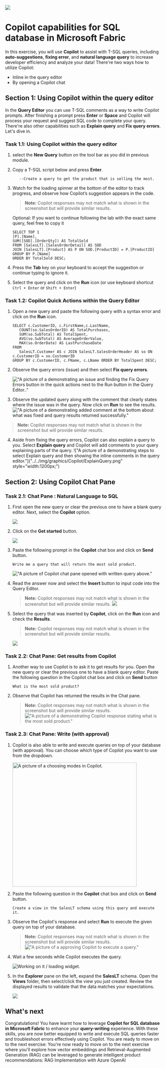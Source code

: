 ![](https://raw.githubusercontent.com/microsoft/sqlworkshops/master/graphics/microsoftlogo.png)

# Copilot capabilities for SQL database in Microsoft Fabric
In this exercise, you will use **Copilot** to assist with T-SQL queries, including **auto-suggestions**, **fixing error**, and **natural language query** to increase developer efficiency and analyze your data!
There're two ways how to utilize Copilot:
- Inline in the query editor
- By opening a Copilot chat

## Section 1: Using Copilot within the query editor
In the **Query Editor** you can use T-SQL comments as a way to write Copilot prompts. After finishing a prompt press **Enter** or **Space** and Copilot will process your request and suggest SQL code to complete your query. 
There're also other capabilities such as **Explain query** and **Fix query errors**. Let's dive in.

### Task 1.1: Using Copilot within the query editor


1. select the **New Query** button on the tool bar as you did in previous module.
    

4. Copy a T-SQL script below and press **Enter**. 

   ```
      --Create a query to get the product that is selling the most.
   ```

5. Watch for the loading spinner at the bottom of the editor to track progress, and observe how Copilot’s suggestion appears in the code.
 
   > **Note:** Copilot responses may not match what is shown in the screenshot but will provide similar results.

   Optional: If you want to continue following the lab with the exact same query, feel free to copy it
   ```
   SELECT TOP 1
   [P].[Name],
   SUM([SOD].[OrderQty]) AS TotalSold
   FROM [SalesLT].[SalesOrderDetail] AS SOD
   JOIN [SalesLT].[Product] AS P ON SOD.[ProductID] = P.[ProductID]
   GROUP BY P.[Name]
   ORDER BY TotalSold DESC;
   ``` 

6. Press the **Tab** key on your keyboard to accept the suggestion or continue typing to ignore it.

7. Select the query and click on the **Run** icon (or use keyboard shortcut `Ctrl + Enter` or `Shift + Enter`)

### Task 1.2: Copilot Quick Actions within the Query Editor

1. Open a new query and paste the following query with a syntax error and click on the **Run** icon.

   ```
   SELECT c.CustomerID, c.FirstName,c.LastName,
      COUNT(so.SalesOrderID) AS TotalPurchases,
      SUM(so.SubTotal) AS TotalSpent,
      AVG(so.SubTotal) AS AverageOrderValue,
      MAX(so.OrderDate) AS LastPurchaseDate
   FROM
      SalesLT.Customer AS c JOIN SalesLT.SalesOrderHeader AS so ON c.CustomerID = so.CustomerID
   GROUP BY c.CustomerID, c.FName, c.LName ORDER BY TotalSpent DESC;

   ```

2. Observe the query errors (issue) and then select **Fix query errors**.

   !["A picture of a demonstrating an issue and finding the Fix Query Errors button in the quick actions next to the Run button in the Query Editor.."](FixQueryErrors.png)

3. Observe the updated query along with the comment that clearly states where the issue was in the query. Now click on **Run** to see the results.
   !["A picture of a demonstrating added comment at the bottom about what was fixed and query results returned successfully."](../../img/graphics/Copilot/AutoFixComment.png)

  >**Note:** Copilot responses may not match what is shown in the screenshot but will provide similar results.

4. Aside from fixing the query errors, Copilot can also explain a query to you. Select **Explain query** and Copilot will add comments to your query explaining parts of the query.
   !["A picture of a demonstrating steps to select Explain query and then showing the inline comments in the query editor."]("../../img/graphics/Copilot/ExplainQuery.png" style="width:1200px;")

## Section 2: Using Copilot Chat Pane

### Task 2.1: Chat Pane : Natural Language to SQL

1. First open the new query or clear the previous one to have a blank query editor. Next, select the **Copilot** option.

   ![](../../img/graphics/database9.png)

2. Click on the **Get started** button.

   ![](../../img/graphics/database10.png)

3. Paste the following prompt in the **Copilot** chat box and click on **Send** button.

   ```
   Write me a query that will return the most sold product.
   ```
   !["A picture of Copilot chat pane opened with written query above."]("../../img/graphics/Copilot/ChatPaneQuery.png")

4. Read the answer now and select the **Insert** button to input code into the Query Editor.

   >**Note:** Copilot responses may not match what is shown in the screenshot but will provide similar results.
   ![]("../../img/graphics/Copilot/InsertQuery.png")

5. Select the query that was inserted by **Copilot**, click on the **Run** icon and check the **Results**. 
   >**Note:** Copilot responses may not match what is shown in the screenshot but will provide similar results.

   ![](../../img/graphics/Copilot3a.png)

### Task 2.2: Chat Pane: Get results from Copilot

1. Another way to use Copilot is to ask it to get results for you. Open the new query or clear the previous one to have a blank query editor. Paste the following question in the Copilot chat box and click on **Send** button
   ```
   What is the most sold product?
   ```

2. Observe that Copilot has returned the results in the Chat pane.

   >**Note:** Copilot responses may not match what is shown in the screenshot but will provide similar results.
   !["A picture of a demonstrating Copilot response stating what is the most sold product."](../../img/graphics/Copilot/MostSoldProduct.png)


### Task 2.3: Chat Pane: Write (with approval)

1. Copilot is also able to write and execute queries on top of your database (with approval). You can choose which type of Copilot you want to use from the dropdown.

   <img alt="A picture of a choosing modes in Copilot." src="../../img/graphics/Copilot/WriteWithApproval.png" style="width:400px;">


2. Paste the following question in the **Copilot** chat box and click on **Send** button.
   ```
   Create a view in the SalesLT schema using this query and execute it.
   ```

3. Observe the Copilot's response and select **Run** to execute the given query on top of your database.

   >**Note:** Copilot responses may not match what is shown in the screenshot but will provide similar results.
   !["A picture of a approving Copilot to execute a query."](../../img/graphics/Copilot/ExecuteWithApproval.png)

4. Wait a few seconds while Copilot executes the query.

   ![Working on it / loading widget.](../../img/graphics/Copilot/WorkingOnIt.png)

9. In the **Explorer** pane on the left, expand the **SalesLT** schema. Open the **Views** folder, then select/click the view you just created. Review the displayed results to validate that the data matches your expectations.

   ![](../../img/graphics/copilot-7.png)


## What's next
Congratulations! You have learnt how to leverage **Copilot for SQL database in Microsoft Fabric** to enhance your **query-writing** experience. With these skills, you are now better equipped to write and execute SQL queries faster and troubleshoot errors effectively using Copilot. You are ready to move on to the next exercise: 
 You're now ready to move on to the next exercise where you'll explore how vector embeddings and Retrieval-Augmented Generation (RAG) can be leveraged to generate intelligent product recommendations: RAG Implementation with Azure OpenAI


